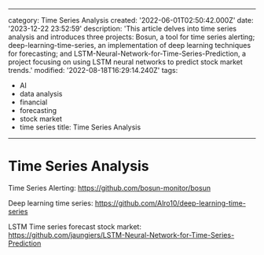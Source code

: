------
category: Time Series Analysis
created: '2022-06-01T02:50:42.000Z'
date: '2023-12-22 23:52:59'
description: 'This article delves into time series analysis and introduces three projects:
  Bosun, a tool for time series alerting; deep-learning-time-series, an implementation
  of deep learning techniques for forecasting; and LSTM-Neural-Network-for-Time-Series-Prediction,
  a project focusing on using LSTM neural networks to predict stock market trends.'
modified: '2022-08-18T16:29:14.240Z'
tags:
- AI
- data analysis
- financial
- forecasting
- stock market
- time series
title: Time Series Analysis
------

# Time Series Analysis

Time Series Alerting:
https://github.com/bosun-monitor/bosun

Deep learning time series:
https://github.com/Alro10/deep-learning-time-series

LSTM Time series forecast stock market:
https://github.com/jaungiers/LSTM-Neural-Network-for-Time-Series-Prediction
